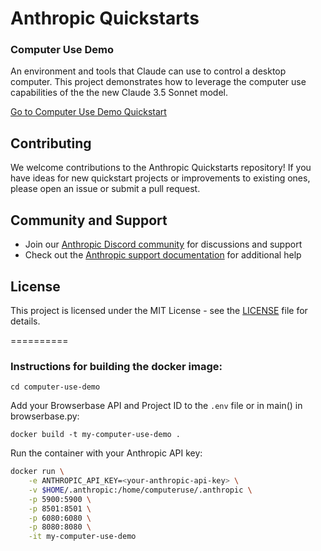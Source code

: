 # Anthropic Quickstarts

### Computer Use Demo

An environment and tools that Claude can use to control a desktop computer. This project demonstrates how to leverage the computer use capabilities of the the new Claude 3.5 Sonnet model.

[Go to Computer Use Demo Quickstart](./computer-use-demo)

## Contributing

We welcome contributions to the Anthropic Quickstarts repository! If you have ideas for new quickstart projects or improvements to existing ones, please open an issue or submit a pull request.

## Community and Support

- Join our [Anthropic Discord community](https://www.anthropic.com/discord) for discussions and support
- Check out the [Anthropic support documentation](https://support.anthropic.com) for additional help

## License

This project is licensed under the MIT License - see the [LICENSE](LICENSE) file for details.

==========

<!-- notes in computer-use-demo/dockerfile -->
<!-- don't use dev-requirements.txt, wrong version, use requirements.txt in computer_use_demo/ -->

### Instructions for building the docker image:

`cd computer-use-demo`

Add your Browserbase API and Project ID to the `.env` file or in main() in browserbase.py:

`docker build -t my-computer-use-demo .`

Run the container with your Anthropic API key:
```bash
docker run \
    -e ANTHROPIC_API_KEY=<your-anthropic-api-key> \
    -v $HOME/.anthropic:/home/computeruse/.anthropic \
    -p 5900:5900 \
    -p 8501:8501 \
    -p 6080:6080 \
    -p 8080:8080 \
    -it my-computer-use-demo
```
